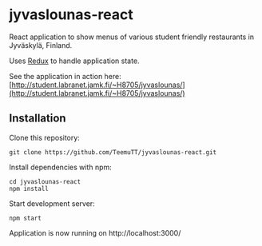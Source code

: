 # jyvaslounas-react

React application to show menus of various student friendly restaurants in Jyväskylä, Finland.

Uses [Redux](https://github.com/reactjs/redux) to handle application state.

See the application in action here: [http://student.labranet.jamk.fi/~H8705/jyvaslounas/](http://student.labranet.jamk.fi/~H8705/jyvaslounas/)

## Installation
Clone this repository:
```
git clone https://github.com/TeemuTT/jyvaslounas-react.git
```

Install dependencies with npm:
```
cd jyvaslounas-react
npm install
```

Start development server:
```
npm start
```
Application is now running on http://localhost:3000/
